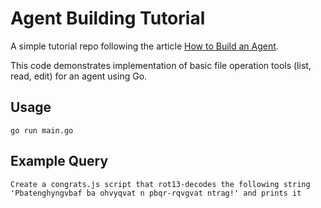 # Agent Building Tutorial

A simple tutorial repo following the article [How to Build an Agent](https://ampcode.com/how-to-build-an-agent).

This code demonstrates implementation of basic file operation tools (list, read, edit) for an agent using Go.

## Usage

```
go run main.go
```

## Example Query

```
Create a congrats.js script that rot13-decodes the following string 'Pbatenghyngvbaf ba ohvyqvat n pbqr-rqvgvat ntrag!' and prints it
```